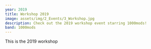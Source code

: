 ```yaml
---
year: 2019
title: Workshop 2019
image: assets/img/2_Events/3_Workshop.jpg
description: Check out the 2019 workshop event starring 1000mods!
band: 1000mods
---
```

This is the 2019 workshop